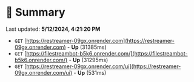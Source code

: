 # 📖 Summary
Last updated: **5/12/2024, 4:21:20 PM**

- `GET` [https://restreamer-09gx.onrender.com](https://restreamer-09gx.onrender.com) - **Up** (31385ms)
- `GET` [https://filestreambot-b5k6.onrender.com/](https://filestreambot-b5k6.onrender.com/) - **Up** (31295ms)
- `GET` [https://restreamer-09gx.onrender.com/ui](https://restreamer-09gx.onrender.com/ui) - **Up** (531ms)
